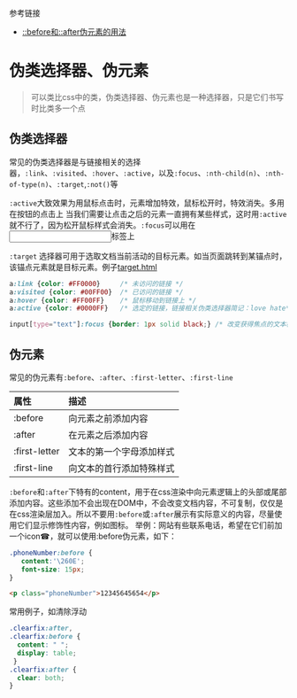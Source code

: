 参考链接
- [::before和::after伪元素的用法](http://www.cnblogs.com/keyi/p/5943133.html)

# 伪类选择器、伪元素

> 可以类比css中的类，伪类选择器、伪元素也是一种选择器，只是它们书写时比类多一个点

## 伪类选择器

常见的伪类选择器是与链接相关的选择器，`:link`、`:visited`、`:hover`、`:active`，以及`:focus`、`:nth-child(n)`、`:nth-of-type(n)`、`:target`,`:not()`等

`:active`大致效果为用鼠标点击时，元素增加特效，鼠标松开时，特效消失。多用在按钮的点击上
当我们需要让点击之后的元素一直拥有某些样式，这时用`:active`就不行了，因为松开鼠标样式会消失。`:focus`可以用在<input>标签上

`:target` 选择器可用于选取文档当前活动的目标元素。如当页面跳转到某锚点时，该锚点元素就是目标元素。例子[target.html](https://github.com/stormzhangbx/front-end-note/blob/master/css/demo/target.html)

```css
a:link {color: #FF0000}		/* 未访问的链接 */
a:visited {color: #00FF00}	/* 已访问的链接 */
a:hover {color: #FF00FF}	/* 鼠标移动到链接上 */
a:active {color: #0000FF}	/* 选定的链接，链接相关伪类选择器简记：love hate*/

input[type="text"]:focus {border: 1px solid black;} /* 改变获得焦点的文本框的边框样式 */
```

## 伪元素

常见的伪元素有`:before`、`:after`、`:first-letter`、`:first-line`

属性|描述
:--|:--
:before|向元素之前添加内容
:after|在元素之后添加内容
:first-letter|文本的第一个字母添加样式
:first-line|向文本的首行添加特殊样式

`:before`和`:after`下特有的content，用于在css渲染中向元素逻辑上的头部或尾部添加内容。这些添加不会出现在DOM中，不会改变文档内容，不可复制，仅仅是在css渲染层加入。所以不要用`:before`或`:after`展示有实际意义的内容，尽量使用它们显示修饰性内容，例如图标。
举例：网站有些联系电话，希望在它们前加一个icon☎，就可以使用:before伪元素，如下：

```css
.phoneNumber:before {
   content:'\260E';
   font-size: 15px;
}
```

```html
<p class="phoneNumber">12345645654</p>
```

常用例子，如清除浮动

```css
.clearfix:after,
.clearfix:before {
  content: " ";
  display: table;
 }
.clearfix:after {
  clear: both;
}
```
